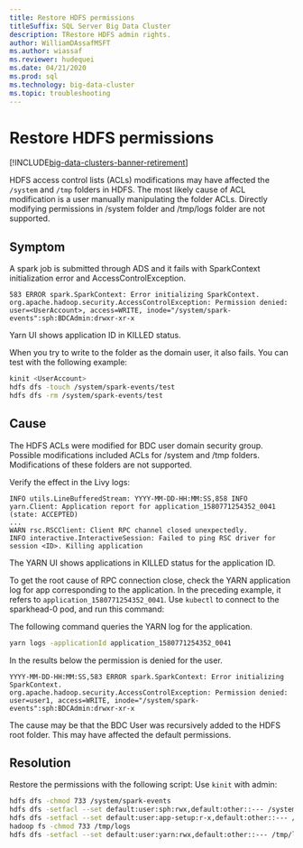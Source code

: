 ```yaml
---
title: Restore HDFS permissions
titleSuffix: SQL Server Big Data Cluster
description: TRestore HDFS admin rights.
author: WilliamDAssafMSFT
ms.author: wiassaf
ms.reviewer: hudequei
ms.date: 04/21/2020
ms.prod: sql
ms.technology: big-data-cluster
ms.topic: troubleshooting
---
```


# Restore HDFS permissions

[!INCLUDE[big-data-clusters-banner-retirement](../includes/bdc-banner-retirement.md)]

HDFS access control lists (ACLs) modifications may have affected the `/system` and `/tmp` folders in HDFS. The most likely cause of ACL modification is a user manually manipulating the folder ACLs. Directly modifying permissions in /system folder and /tmp/logs folder are not supported.

## Symptom

A spark job is submitted through ADS and it fails with SparkContext initialization error and AccessControlException.

```
583 ERROR spark.SparkContext: Error initializing SparkContext.
org.apache.hadoop.security.AccessControlException: Permission denied: user=<UserAccount>, access=WRITE, inode="/system/spark-events":sph:BDCAdmin:drwxr-xr-x
```

Yarn UI shows application ID in KILLED status.

When you try to write to the folder as the domain user, it also fails. You can test with the following example:

```bash
kinit <UserAccount>
hdfs dfs -touch /system/spark-events/test
hdfs dfs -rm /system/spark-events/test
```

## Cause

The HDFS ACLs were modified for BDC user domain security group. Possible modifications included ACLs for /system and /tmp folders. Modifications of these folders are not supported.

Verify the effect in the Livy logs:

```
INFO utils.LineBufferedStream: YYYY-MM-DD-HH:MM:SS,858 INFO yarn.Client: Application report for application_1580771254352_0041 (state: ACCEPTED)
...
WARN rsc.RSCClient: Client RPC channel closed unexpectedly.
INFO interactive.InteractiveSession: Failed to ping RSC driver for session <ID>. Killing application
```

The YARN UI shows applications in KILLED status for the application ID.

To get the root cause of RPC connection close, check the YARN application log for app corresponding to the application. In the preceding example, it refers to `application_1580771254352_0041`. Use `kubectl` to connect to the sparkhead-0 pod, and run this command:

The following command queries the YARN log for the application.

```bash
yarn logs -applicationId application_1580771254352_0041
```

In the results below the permission is denied for the user. 

```
YYYY-MM-DD-HH:MM:SS,583 ERROR spark.SparkContext: Error initializing SparkContext.
org.apache.hadoop.security.AccessControlException: Permission denied: user=user1, access=WRITE, inode="/system/spark-events":sph:BDCAdmin:drwxr-xr-x
```

The cause may be that the BDC User was recursively added to the HDFS root folder. This may have affected the default permissions.

## Resolution

Restore the permissions with the following script: Use `kinit` with admin:

```bash
hdfs dfs -chmod 733 /system/spark-events
hdfs dfs -setfacl --set default:user:sph:rwx,default:other::--- /system/spark-events
hdfs dfs -setfacl --set default:user:app-setup:r-x,default:other::--- /system/appdeploy
hadoop fs -chmod 733 /tmp/logs
hdfs dfs -setfacl --set default:user:yarn:rwx,default:other::--- /tmp/logs
```
